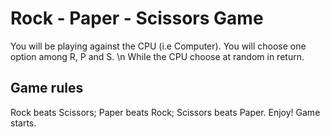 # Rock - Paper - Scissors  Game

You will be playing against the CPU (i.e Computer).  You will choose one option among R, P and S. \n While the CPU choose at random in return. 

## Game rules 
Rock beats Scissors; Paper beats Rock; Scissors beats Paper. Enjoy! Game starts.

